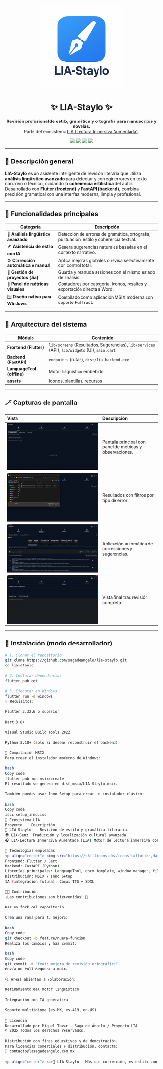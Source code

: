 <!-- Encabezado centrado con logo -->
<p align="center">
  <img src="assets/icon.png" alt="LIA-Staylo Logo" width="280">
</p>

<h1 align="center">✨ LIA-Staylo ✨</h1>
<p align="center">
  <b>Revisión profesional de estilo, gramática y ortografía para manuscritos y novelas.</b><br>
  Parte del ecosistema <a href="https://github.com/sagadeangelo/LIA-lectura-inmersiva-aumentada" target="_blank">LIA (Lectura Inmersiva Aumentada)</a>.
</p>

<p align="center">
  <a href="https://flutter.dev"><img src="https://img.shields.io/badge/Flutter-3.32%2B-blue?logo=flutter&logoColor=white" /></a>
  <a href="https://fastapi.tiangolo.com/"><img src="https://img.shields.io/badge/Backend-FastAPI-green?logo=fastapi&logoColor=white" /></a>
  <a href="https://languagetool.org/"><img src="https://img.shields.io/badge/LanguageTool-Integrated-orange?logo=grammarly&logoColor=white" /></a>
  <a href="https://github.com/sagadeangelo/lia-staylo/releases"><img src="https://img.shields.io/badge/Download-MSIX-purple?logo=windows&logoColor=white" /></a>
</p>

---

## 🧠 Descripción general

**LIA-Staylo** es un asistente inteligente de revisión literaria que utiliza **análisis lingüístico avanzado** para detectar y corregir errores en texto narrativo o técnico, cuidando la **coherencia estilística** del autor.  
Desarrollado con **Flutter (frontend)** y **FastAPI (backend)**, combina precisión gramatical con una interfaz moderna, limpia y profesional.

---

## 🌟 Funcionalidades principales

| Categoría | Descripción |
|------------|-------------|
| 🧩 **Análisis lingüístico avanzado** | Detección de errores de gramática, ortografía, puntuación, estilo y coherencia textual. |
| 🪶 **Asistencia de estilo con IA** | Genera sugerencias naturales basadas en el contexto narrativo. |
| ⚙️ **Corrección automática o manual** | Aplica mejoras globales o revisa selectivamente con control total. |
| 💾 **Gestión de proyectos (.lia)** | Guarda y reanuda sesiones con el mismo estado de análisis. |
| 🧮 **Panel de métricas visuales** | Contadores por categoría, íconos, resaltes y exportación directa a Word. |
| 🪟 **Diseño nativo para Windows** | Compilado como aplicación MSIX moderna con soporte FullTrust. |

---

## 🧱 Arquitectura del sistema

| Módulo                     | Contenido                                                                                      |
| -------------------------- | ---------------------------------------------------------------------------------------------- |
| **Frontend (Flutter)**     | `lib/screens` (Resultados, Sugerencias), `lib/services` (API), `lib/widgets` (UI), `main.dart` |
| **Backend (FastAPI)**      | `endpoints` (rutas), `dist/lia_backend.exe`                                                    |
| **LanguageTool (offline)** | Motor lingüístico embebido                                                                     |
| **assets**                 | Iconos, plantillas, recursos                                                                   |

---

## 🪄 Capturas de pantalla

| Vista | Descripción |
|:------|:-------------|
| ![Interfaz principal](assets/screenshots/Screenshot%202025-10-15%20133500.png) | Pantalla principal con panel de métricas y observaciones. |
| ![Resultados detallados](assets/screenshots/Screenshot%202025-10-15%20133547.png) | Resultados con filtros por tipo de error. |
| ![Correcciones automáticas](assets/screenshots/Screenshot%202025-10-15%20133656.png) | Aplicación automática de correcciones y sugerencias. |
| ![Interfaz limpia](assets/screenshots/Screenshot%202025-10-15%20133752.png) | Vista final tras revisión completa. |

---

## 🚀 Instalación (modo desarrollador)

```bash
# 1. Clonar el repositorio
git clone https://github.com/sagadeangelo/lia-staylo.git
cd lia-staylo

# 2. Instalar dependencias
flutter pub get

# 3. Ejecutar en Windows
flutter run -d windows
💡 Requisitos:

Flutter 3.32.6 o superior

Dart 3.8+

Visual Studio Build Tools 2022

Python 3.10+ (solo si deseas reconstruir el backend)

💼 Compilación MSIX
Para crear el instalador moderno de Windows:

bash
Copy code
flutter pub run msix:create
El resultado se genera en dist_msix/LIA-Staylo.msix.

También puedes usar Inno Setup para crear un instalador clásico:

bash
Copy code
iscc setup_inno.iss
🔗 Ecosistema LIA
Proyecto	Descripción
🧠 LIA-Staylo	Revisión de estilo y gramática literaria.
🌍 LIA-Senz	Traducción y localización cultural avanzada.
🎧 LIA-Lectura Inmersiva Aumentada (LIA)	Motor de lectura inmersiva con voz, imágenes y efectos sincronizados.

🧰 Tecnologías empleadas
<p align="center"> <img src="https://skillicons.dev/icons?i=flutter,dart,python,fastapi,windows,github,git" /> </p>
Frontend: Flutter / Dart
Backend: FastAPI (Python)
Librerías principales: LanguageTool, docx_template, window_manager, file_selector
Distribución: MSIX / Inno Setup
IA (integración futura): Coqui TTS + SDXL

🧑‍💻 Contribución
¡Las contribuciones son bienvenidas! 💙

Haz un fork del repositorio.

Crea una rama para tu mejora:

bash
Copy code
git checkout -b feature/nueva-funcion
Realiza los cambios y haz commit:

bash
Copy code
git commit -m "feat: mejora de revisión ortográfica"
Envía un Pull Request a main.

🔍 Áreas abiertas a colaboración:

Refinamiento del motor lingüístico

Integración con IA generativa

Soporte multiidioma (es-MX, es-419, en-US)

📜 Licencia
Desarrollado por Miguel Tovar — Saga de Ángelo / Proyecto LIA
© 2025 Todos los derechos reservados.

Distribución con fines educativos y de demostración.
Para licencias comerciales o distribución, contacta:
📩 contacto@lasagadeangelo.com.mx

<p align="center"> <b>🌌 LIA-Staylo — Más que corrección, es estilo con propósito.</b><br> <a href="https://github.com/sagadeangelo/lia-staylo">⭐ Visita el repositorio en GitHub</a> </p> ```
